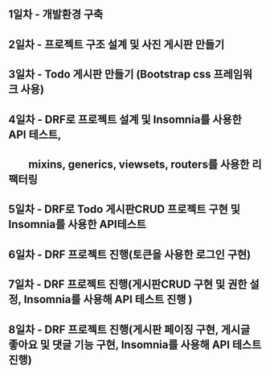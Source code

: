 ## 1일차 - 개발환경 구축
## 2일차 - 프로젝트 구조 설계 및 사진 게시판 만들기
## 3일차 - Todo 게시판 만들기 (Bootstrap css 프레임워크 사용)
## 4일차 - DRF로 프로젝트 설계 및 Insomnia를 사용한 API 테스트,
## &nbsp;&nbsp;&nbsp;&nbsp;&nbsp;&nbsp;&nbsp;&nbsp;mixins, generics, viewsets, routers를 사용한 리팩터링
## 5일차 - DRF로 Todo 게시판CRUD 프로젝트 구현 및 Insomnia를 사용한 API테스트
## 6일차 - DRF 프로젝트 진행(토큰을 사용한 로그인 구현)
## 7일차 - DRF 프로젝트 진행(게시판CRUD 구현 및 권한 설정, Insomnia를 사용해 API 테스트 진행 )
## 8일차 - DRF 프로젝트 진행(게시판 페이징 구현, 게시글 좋아요 및 댓글 기능 구현, Insomnia를 사용해 API 테스트 진행)
